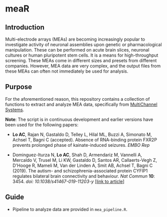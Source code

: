 # meaR

## Introduction
Multi-electrode arrays (MEAs) are becoming increasingly popular to investigate activity of neuronal assemblies upon genetic or pharmacological manipulation. These can be performed on acute brain slices, neuronal cultures or human pluripotent stem cells. It is a means for high-throughput screening. These MEAs come in different sizes and presets from different companies. However, MEA data are very complex, and the output files from these MEAs can often not immediately be used for analysis.

## Purpose
For the aforementioned reason, this repository contains a collection of functions to extract and analyze MEA data, specifically from <a href = "https://www.multichannelsystems.com/products/vitro-mea-systems">MultiChannel Systems</a>.

<b>Note</b>: The script is in continuous development and earlier versions have been used for the following papers:

- <b>Lo AC</b>, Rajan N, Gastaldo D, Telley L, Hilal ML, Buzzi A, Simonato M, Achsel T, Bagni C (accepted). Absence of RNA-binding protein FXR2P prevents prolonged phase of kainate-induced seizures. <i>EMBO Rep</i>

- Dominguez-Iturza N, <b>Lo AC</b>, Shah D, Armendariz M, Vannelli A, Mercaldo V, Trusel M, Li KW, Gastaldo D, Santos AR, Callaerts-Vegh Z, D'Hooge R, Mameli M, Van der Linden A, Smit AB, Achsel T, Bagni C (2019). The autism- and schizophrenia-associated protein CYFIP1 regulates bilateral brain connectivity and behaviour. <i>Nat Commun</i> <b>10</b>: 3454. <i>doi: 10.1038/s41467-019-11203-y</i> <a href = "https://www.nature.com/articles/s41467-019-11203-y">[link to article]</a>

## Guide
- Pipeline to analyze data are provided in `mea_pipeline.R`.
